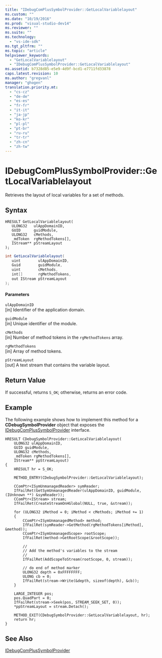```yaml
---
title: "IDebugComPlusSymbolProvider::GetLocalVariablelayout"
ms.custom: ""
ms.date: "10/19/2016"
ms.prod: "visual-studio-dev14"
ms.reviewer: ""
ms.suite: ""
ms.technology: 
  - "vs-ide-sdk"
ms.tgt_pltfrm: ""
ms.topic: "article"
helpviewer_keywords: 
  - "GetLocalVariablelayout"
  - "IDebugComPlusSymbolProvider::GetLocalVariablelayout"
ms.assetid: b7328d85-e5e9-4d9f-bcd1-e7711fd33878
caps.latest.revision: 10
ms.author: "gregvanl"
manager: "ghogen"
translation.priority.mt: 
  - "cs-cz"
  - "de-de"
  - "es-es"
  - "fr-fr"
  - "it-it"
  - "ja-jp"
  - "ko-kr"
  - "pl-pl"
  - "pt-br"
  - "ru-ru"
  - "tr-tr"
  - "zh-cn"
  - "zh-tw"
---
```

# IDebugComPlusSymbolProvider::GetLocalVariablelayout
Retrieves the layout of local variables for a set of methods.  
  
## Syntax  
  
```cpp#  
HRESULT GetLocalVariablelayout(  
   ULONG32   ulAppDomainID,  
   GUID      guidModule,  
   ULONG32   cMethods,  
   _mdToken  rgMethodTokens[],  
   IStream** pStreamLayout  
);  
```  
  
```c#  
int GetLocalVariablelayout(  
   uint        ulAppDomainID,  
   Guid        guidModule,  
   uint        cMethods,  
   int[]       rgMethodTokens,  
   out IStream pStreamLayout  
);  
```  
  
#### Parameters  
 `ulAppDomainID`  
 [in] Identifier of the application domain.  
  
 `guidModule`  
 [in] Unique identifier of the module.  
  
 `cMethods`  
 [in] Number of method tokens in the `rgMethodTokens` array.  
  
 `rgMethodTokens`  
 [in] Array of method tokens.  
  
 `pStreamLayout`  
 [out] A text stream that contains the variable layout.  
  
## Return Value  
 If successful, returns `S_OK`; otherwise, returns an error code.  
  
## Example  
 The following example shows how to implement this method for a **CDebugSymbolProvider** object that exposes the [IDebugComPlusSymbolProvider](../../../extensibility/debugger/reference/idebugcomplussymbolprovider.md) interface.  
  
```cpp#  
HRESULT CDebugSymbolProvider::GetLocalVariablelayout(  
    ULONG32 ulAppDomainID,   
    GUID guidModule,   
    ULONG32 cMethods,   
    _mdToken rgMethodTokens[],   
    IStream** ppStreamLayout)  
{  
    HRESULT hr = S_OK;  
  
    METHOD_ENTRY(CDebugSymbolProvider::GetLocalVariablelayout);  
  
    CComPtr<ISymUnmanagedReader> symReader;  
    IfFailRet(GetSymUnmanagedReader(ulAppDomainID, guidModule, (IUnknown **) &symReader));  
    CComPtr<IStream> stream;  
    IfFailRet(CreateStreamOnHGlobal(NULL, true, &stream));  
  
    for (ULONG32 iMethod = 0; iMethod < cMethods; iMethod += 1)  
    {  
        CComPtr<ISymUnmanagedMethod> method;  
        IfFailRet(symReader->GetMethod(rgMethodTokens[iMethod], &method));  
        CComPtr<ISymUnmanagedScope> rootScope;  
        IfFailRet(method->GetRootScope(&rootScope));  
  
        //  
        // Add the method's variables to the stream  
        //  
        IfFailRet(AddScopeToStream(rootScope, 0, stream));  
  
        // do end of method marker  
        ULONG32 depth = 0xFFFFFFFF;  
        ULONG cb = 0;  
        IfFailRet(stream->Write(&depth, sizeof(depth), &cb));  
    }  
  
    LARGE_INTEGER pos;  
    pos.QuadPart = 0;  
    IfFailRet(stream->Seek(pos, STREAM_SEEK_SET, 0));  
    *ppStreamLayout = stream.Detach();  
  
    METHOD_EXIT(CDebugSymbolProvider::GetLocalVariablelayout, hr);  
    return hr;  
}  
```  
  
## See Also  
 [IDebugComPlusSymbolProvider](../../../extensibility/debugger/reference/idebugcomplussymbolprovider.md)